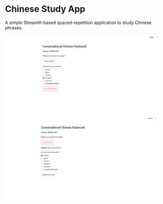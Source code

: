 # Chinese Study App

A simple Streamlit-based spaced-repetition application to study Chinese phrases.

![Flashcard No English](assets/figures/flashcard_no_english.png)
![Flashcard w/ English](assets/figures/flashcard_with_english.png)



